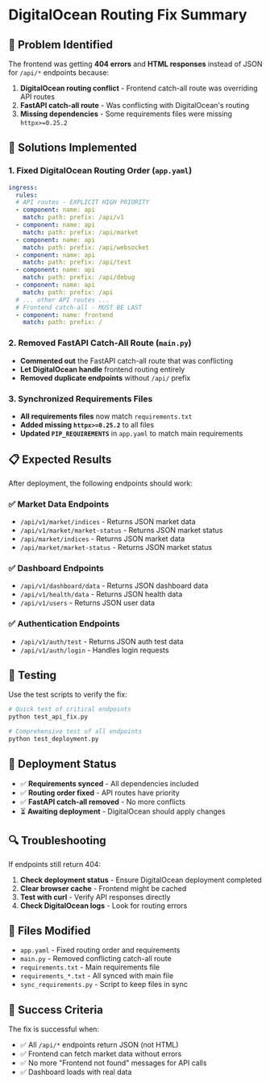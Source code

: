 # DigitalOcean Routing Fix Summary

## 🎯 **Problem Identified**

The frontend was getting **404 errors** and **HTML responses** instead of JSON for `/api/*` endpoints because:

1. **DigitalOcean routing conflict** - Frontend catch-all route was overriding API routes
2. **FastAPI catch-all route** - Was conflicting with DigitalOcean's routing
3. **Missing dependencies** - Some requirements files were missing `httpx>=0.25.2`

## 🔧 **Solutions Implemented**

### 1. **Fixed DigitalOcean Routing Order** (`app.yaml`)
```yaml
ingress:
  rules:
  # API routes - EXPLICIT HIGH PRIORITY
  - component: name: api
    match: path: prefix: /api/v1
  - component: name: api
    match: path: prefix: /api/market
  - component: name: api
    match: path: prefix: /api/websocket
  - component: name: api
    match: path: prefix: /api/test
  - component: name: api
    match: path: prefix: /api/debug
  - component: name: api
    match: path: prefix: /api
  # ... other API routes ...
  # Frontend catch-all - MUST BE LAST
  - component: name: frontend
    match: path: prefix: /
```

### 2. **Removed FastAPI Catch-All Route** (`main.py`)
- **Commented out** the FastAPI catch-all route that was conflicting
- **Let DigitalOcean handle** frontend routing entirely
- **Removed duplicate endpoints** without `/api/` prefix

### 3. **Synchronized Requirements Files**
- **All requirements files** now match `requirements.txt`
- **Added missing `httpx>=0.25.2`** to all files
- **Updated `PIP_REQUIREMENTS`** in `app.yaml` to match main requirements

## 📋 **Expected Results**

After deployment, the following endpoints should work:

### ✅ **Market Data Endpoints**
- `/api/v1/market/indices` - Returns JSON market data
- `/api/v1/market/market-status` - Returns JSON market status
- `/api/market/indices` - Returns JSON market data
- `/api/market/market-status` - Returns JSON market status

### ✅ **Dashboard Endpoints**
- `/api/v1/dashboard/data` - Returns JSON dashboard data
- `/api/v1/health/data` - Returns JSON health data
- `/api/v1/users` - Returns JSON user data

### ✅ **Authentication Endpoints**
- `/api/v1/auth/test` - Returns JSON auth test data
- `/api/v1/auth/login` - Handles login requests

## 🧪 **Testing**

Use the test scripts to verify the fix:

```bash
# Quick test of critical endpoints
python test_api_fix.py

# Comprehensive test of all endpoints
python test_deployment.py
```

## 🚀 **Deployment Status**

- ✅ **Requirements synced** - All dependencies included
- ✅ **Routing order fixed** - API routes have priority
- ✅ **FastAPI catch-all removed** - No more conflicts
- ⏳ **Awaiting deployment** - DigitalOcean should apply changes

## 🔍 **Troubleshooting**

If endpoints still return 404:

1. **Check deployment status** - Ensure DigitalOcean deployment completed
2. **Clear browser cache** - Frontend might be cached
3. **Test with curl** - Verify API responses directly
4. **Check DigitalOcean logs** - Look for routing errors

## 📝 **Files Modified**

- `app.yaml` - Fixed routing order and requirements
- `main.py` - Removed conflicting catch-all route
- `requirements.txt` - Main requirements file
- `requirements_*.txt` - All synced with main file
- `sync_requirements.py` - Script to keep files in sync

## 🎉 **Success Criteria**

The fix is successful when:
- ✅ All `/api/*` endpoints return JSON (not HTML)
- ✅ Frontend can fetch market data without errors
- ✅ No more "Frontend not found" messages for API calls
- ✅ Dashboard loads with real data 